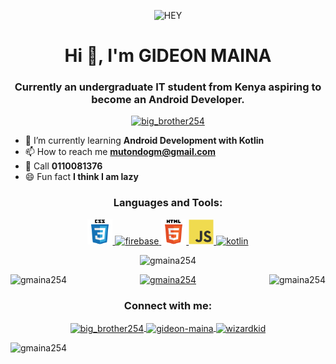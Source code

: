 <p align="center">
  <img src="https://user-images.githubusercontent.com/106425420/200753447-e75f034c-944f-44bf-8818-c9bcc015563d.gif" alt="HEY" height="200"/>
</p>

<h1 align="center">Hi 👋, I'm GIDEON MAINA</h1>
<h3 align="center">Currently an undergraduate IT student from Kenya aspiring to become an Android Developer.</h3>

<p align="center">
  <a href="https://twitter.com/big_brother254" target="blank">
    <img src="https://img.shields.io/twitter/follow/big_brother254?logo=twitter&style=for-the-badge" alt="big_brother254" />
  </a>
</p>

- 📱 I’m currently learning **Android Development with Kotlin**
- 📫 How to reach me **mutondogm@gmail.com**
- 🤙 Call **0110081376**
- 😄 Fun fact **I think I am lazy**

<h3 align="center" padding-bottom="25px">Languages and Tools:</h3>
<p align="center">
  <a href="https://www.w3schools.com/css/" target="_blank" rel="noreferrer">
    <img src="https://raw.githubusercontent.com/devicons/devicon/master/icons/css3/css3-original-wordmark.svg" alt="css3" width="40" height="40"/>
  </a>
  <a href="https://firebase.google.com/" target="_blank" rel="noreferrer">
    <img src="https://www.vectorlogo.zone/logos/firebase/firebase-icon.svg" alt="firebase" width="40" height="40"/>
  </a>
  <a href="https://www.w3.org/html/" target="_blank" rel="noreferrer">
    <img src="https://raw.githubusercontent.com/devicons/devicon/master/icons/html5/html5-original-wordmark.svg" alt="html5" width="40" height="40"/>
  </a>
  <a href="https://developer.mozilla.org/en-US/docs/Web/JavaScript" target="_blank" rel="noreferrer">
    <img src="https://raw.githubusercontent.com/devicons/devicon/master/icons/javascript/javascript-original.svg" alt="javascript" width="40" height="40"/>
  </a>
  <a href="https://kotlinlang.org" target="_blank" rel="noreferrer">
    <img src="https://www.vectorlogo.zone/logos/kotlinlang/kotlinlang-icon.svg" alt="kotlin" width="40" height="40"/>
  </a>
</p>

<p align="center">
  <img src="https://github-readme-stats.vercel.app/api/top-langs?username=Gmmaina&show_icons=true&locale=en&layout=compact" alt="gmaina254" />
</p>

<p>
  <img align="left" src="https://github-readme-stats.vercel.app/api?username=Gmmaina&show_icons=true&locale=en" alt="gmaina254" />
  <span style="float:right;">
    <img src="https://github-readme-streak-stats.herokuapp.com/?user=Gmmaina&" alt="gmaina254" />
  </span>
</p>

<p align="center">
  <a href="https://github.com/ryo-ma/github-profile-trophy">
    <img src="https://github-profile-trophy.vercel.app/?username=Gmmaina" alt="gmaina254" />
  </a>
</p>

<h3 align="center" padding-top="25px">Connect with me:</h3>
<p align="center">
  <a href="https://twitter.com/big_brother254" target="blank">
    <img align="center" src="https://raw.githubusercontent.com/rahuldkjain/github-profile-readme-generator/master/src/images/icons/Social/twitter.svg" alt="big_brother254" height="30" width="40" />
  </a>
  <a href="https://linkedin.com/in/gideon-maina" target="blank">
    <img align="center" src="https://raw.githubusercontent.com/rahuldkjain/github-profile-readme-generator/master/src/images/icons/Social/linked-in-alt.svg" alt="gideon-maina" height="30" width="40" />
  </a>
  <a href="https://www.hackerrank.com/wizardkid" target="blank">
    <img align="center" src="https://raw.githubusercontent.com/rahuldkjain/github-profile-readme-generator/master/src/images/icons/Social/hackerrank.svg" alt="wizardkid" height="30" width="40" />
  </a>
</p>

<p align="left">
  <img src="https://komarev.com/ghpvc/?username=Gmaina254&label=Profile%20views&color=0e75b6&style=flat" alt="gmaina254" />
</p>
